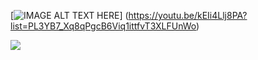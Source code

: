 [![IMAGE ALT TEXT HERE](http://i.ytimg.com/vi/kEIi4Llj8PA/mqdefault.jpg)]
(https://youtu.be/kEIi4Llj8PA?list=PL3YB7_Xq8qPgcB6Viq1ittfvT3XLFUnWo)

<a href="https://youtu.be/kEIi4Llj8PA?list=PL3YB7_Xq8qPgcB6Viq1ittfvT3XLFUnWo" Traget="_self"><img src="http://i.ytimg.com/vi/kEIi4Llj8PA/mqdefault.jpg"> </a>
